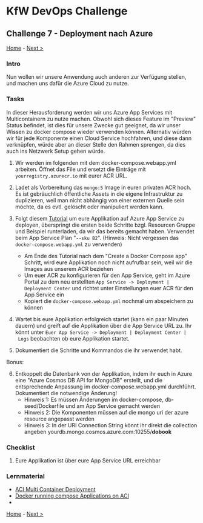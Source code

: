 # KfW DevOps Challenge

## Challenge 7 - Deployment nach Azure

[Home](../../README.md) - [Next >](../challenge08/README.md)

### Intro

Nun wollen wir unsere Anwendung auch anderen zur Verfügung stellen, und machen uns dafür die Azure Cloud zu nutze. 

### Tasks

In dieser Herausforderung werden wir uns Azure App Services mit Multicontainern zu nutze machen.
Obwohl sich dieses Feature im "Preview" Status befindet, ist dies für unsere Zwecke gut geeignet, da wir unser Wissen zu docker compose wieder verwenden können. Alternativ würden wir für jede Komponente einen Cloud Service hochfahren, und diese dann verknüpfen, würde aber an dieser Stelle den Rahmen sprengen, da dies auch ins Netzwerk Setup gehen würde.

1. Wir werden im folgenden mit dem docker-compose.webapp.yml arbeiten. Öffnet das File und ersetzt die Einträge mit `yourregistry.azurecr.io` mit eurer ACR URL.

2. Ladet als Vorbereitung das `mongo:5` Image in euren privaten ACR hoch. Es ist gebräuchlich öffentliche Assets in die eigene Infrastruktur zu duplizieren, weil man nicht abhängig von einer externen Quelle sein möchte, da es evtl. gelöscht oder manipuliert werden kann.

3. Folgt diesem [Tutorial](https://docs.microsoft.com/en-us/azure/app-service/quickstart-multi-container) um eure Applikation auf Azure App Service zu deployen, überspringt die ersten beide Schritte bzgl. Resourcen Gruppe und Beispiel runterladen, da wir das bereits gemacht haben. Verwendet beim App Service Plan "`--sku B2`". (Hinweis: Nicht vergessen das `docker-compose.webapp.yml` zu verwenden)
   - Am Ende des Tutorial nach dem "Create a Docker Compose app" Schritt, wird eure Applikation noch nicht aufrufbar sein, weil wir die Images aus unserem ACR beziehen
   - Um euer ACR zu konfigurieren für den App Service, geht im Azure Portal zu dem neu erstellten `App Service -> Deployment | Deployment Center` und richtet unter Einstellungen euer ACR für den App Service ein
   - Kopiert die `docker-compose.webapp.yml` nochmal um abspeichern zu können

4. Wartet bis eure Applikation erfolgreich startet (kann ein paar Minuten dauern) und greift auf die Applikation über die App Service URL zu. Ihr könnt unter `Euer App Service -> Deployment | Deployment Center | Logs` beobachten ob eure Applikation startet.

5. Dokumentiert die Schritte und Kommandos die ihr verwendet habt.

Bonus:

6. Entkoppelt die Datenbank von der Applikation, indem ihr euch in Azure eine "Azure Cosmos DB API for MongoDB" erstellt, und die entsprechende Anpassung im docker-compose.webapp.yml durchführt. Dokumentiert die notwendige Änderung!
   - Hinweis 1: Es müssen Änderungen im docker-compose, db-seed/Dockerfile und am App Service gemacht werden
   - Hinweis 2: Die Komponenten müssen auf die mongo uri der azure resource angepasst werden
   - Hinweis 3: In der URI Connection String könnt ihr direkt die collection angeben yourdb.mongo.cosmos.azure.com:10255/**dobook**

### Checklist

1. Eure Applikation ist über eure App Service URL erreichbar

### Lernmaterial

- [ACI Multi Container Deployment](https://docs.microsoft.com/en-us/azure/container-instances/tutorial-docker-compose)
- [Docker running compose Applications on ACI](https://docs.docker.com/cloud/aci-integration/#running-compose-applications)
- 

[Home](../../README.md) - [Next >](../challenge08/README.md)